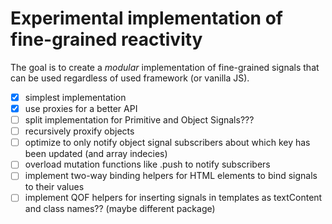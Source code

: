 # Experimental implementation of fine-grained reactivity

The goal is to create a _modular_ implementation of fine-grained signals that can be used regardless of used framework (or vanilla JS).

- [X] simplest implementation
- [X] use proxies for a better API
- [ ] split implementation for Primitive and Object Signals???
- [ ] recursively proxify objects
- [ ] optimize to only notify object signal subscribers about which key has been updated (and array indecies)
- [ ] overload mutation functions like .push to notify subscribers
- [ ] implement two-way binding helpers for HTML elements to bind signals to their values
- [ ] implement QOF helpers for inserting signals in templates as textContent and class names?? (maybe different package)
